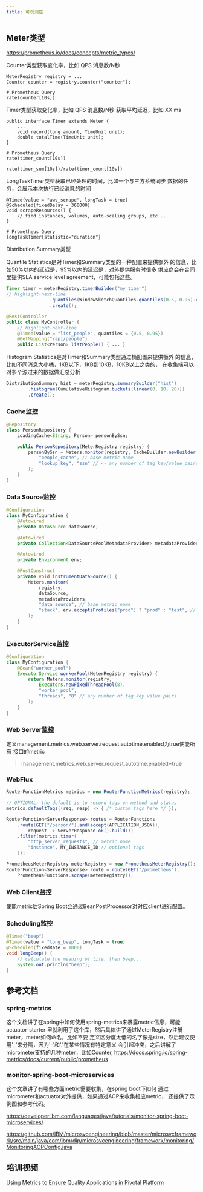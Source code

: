 ```yaml
---
title: 可观测性
---
```


## Meter类型

<https://prometheus.io/docs/concepts/metric_types/>

Counter类型获取变化率，比如 QPS 消息数/N秒
```
MeterRegistry registry = ...
Counter counter = registry.counter("counter");

# Prometheus Query
rate(counter[10s])
```

Timer类型获取变化率，比如 QPS 消息数/N秒
获取平均延迟，比如 XX ms
```
public interface Timer extends Meter {
    ...
    void record(long amount, TimeUnit unit);
    double totalTime(TimeUnit unit);
}

# Prometheus Query
rate(timer_count[10s])

rate(timer_sum[10s])/rate(timer_count[10s])
```

LongTaskTimer类型获取已经处理的时间，比如一个与三方系统同步
数据的任务，会展示本次执行已经消耗的时间
```
@Timed(value = "aws_scrape", longTask = true)
@Scheduled(fixedDelay = 360000)
void scrapeResources() {
    // find instances, volumes, auto-scaling groups, etc...
}

# Prometheus Query
longTaskTimer{statistic="duration"}
```

Distribution Summary类型

Quantile Statistics是对Timer和Summary类型的一种配置来提供额外
的信息，比如50%以内的延迟是，95%以内的延迟是，对外提供服务时很多
供应商会在合同里提供SLA service level agreement，可能包括这些。

```java
Timer timer = meterRegistry.timerBuilder("my_timer")
// highlight-next-line
                .quantiles(WindowSketchQuantiles.quantiles(0.5, 0.95).create())
                .create();

@RestController
public class MyController {
    // highlight-next-line
    @Timed(value = "list_people", quantiles = {0.5, 0.95})
    @GetMapping("/api/people")
    public List<Person> listPeople() { ... }                
```

Histogram Statistics是对Timer和Summary类型通过桶配置来提供额外
的信息，比如不同消息大小桶，1KB以下，1KB到10KB，10KB以上之类的，
在收集端可以对多个源过来的数据做汇总分析

```java
DistributionSummary hist = meterRegistry.summaryBuilder("hist")
        .histogram(CumulativeHistogram.buckets(linear(0, 10, 20)))
        .create();
```

### Cache监控

```java
@Repository
class PersonRepository {
    LoadingCache<String, Person> personBySsn;

    public PersonRepository(MeterRegistry registry) {
        personBySsn = Meters.monitor(registry, CacheBuilder.newBuilder().recordStats().build(),
            "people_cache", // base metric name
            "lookup_key", "ssn" // <- any number of tag key/value pairs
        );
    }
}
```

### Data Source监控

```java
@Configuration
class MyConfiguration {
    @Autowired
    private DataSource dataSource;

    @Autowired
    private Collection<DataSourcePoolMetadataProvider> metadataProviders;

    @Autowired
    private Environment env;

    @PostConstruct
    private void instrumentDataSource() {
        Meters.monitor(
            registry,
            dataSource,
            metadataProviders,
            "data_source", // base metric name
            "stack", env.acceptsProfiles("prod") ? "prod" : "test", // <- any number of tags
        );
    }
}
```

### ExecutorService监控

```java
@Configuration
class MyConfiguration {
    @Bean("worker_pool")
    ExecutorService workerPool(MeterRegistry registry) {
        return Meters.monitor(registry,
            Executors.newFixedThreadPool(8),
            "worker_pool",
            "threads", "8" // any number of tag key value pairs
        );
    }
}
```

### Web Server监控

定义management.metrics.web.server.request.autotime.enabled为true使能所有
接口的metric
> management.metrics.web.server.request.autotime.enabled=true

### WebFlux

```java
RouterFunctionMetrics metrics = new RouterFunctionMetrics(registry);

// OPTIONAL: the default is to record tags on method and status
metrics.defaultTags((req, resp) -> { /* custom tags here */ });

RouterFunction<ServerResponse> routes = RouterFunctions
    .route(GET("/person/").and(accept(APPLICATION_JSON)),
        request -> ServerResponse.ok().build())
    .filter(metrics.timer(
        "http_server_requests", // metric name
        "instance", MY_INSTANCE_ID // optional tags
    ));

PrometheusMeterRegistry meterRegistry = new PrometheusMeterRegistry();
RouterFunction<ServerResponse> route = route(GET("/prometheus"),
    PrometheusFunctions.scrape(meterRegistry));    
```

### Web Client监控

使能metric后Spring Boot会通过BeanPostProcessor对对应client进行配置。

### Scheduling监控

```java
@Timed("beep")
@Timed(value = "long_beep", longTask = true)
@Scheduled(fixedRate = 1000)
void longBeep() {
    // calculate the meaning of life, then beep...
    System.out.println("beep");
}
```

## 参考文档

### spring-metrics
这个文档讲了在spring中如何使用spring-metrics来暴露metric信息，可能actuator-starter
里就利用了这个库，然后具体讲了通过MeterRegistry注册meter，meter如何命名，比如不要
定义区分度太低的名字像是size，然后建议使用'_'来分隔，因为'-'和'.'在某些情况有特定意义
会引起冲突，之后讲解了micrometer支持的几种meter，比如Counter, 
<https://docs.spring.io/spring-metrics/docs/current/public/prometheus>

### monitor-spring-boot-microservices
这个文章讲了有哪些方面metric需要收集，在spring boot下如何
通过micrometer和actuator对外提供，如果通过AOP来收集相应metric，
还提供了示例图和参考代码。

<https://developer.ibm.com/languages/java/tutorials/monitor-spring-boot-microservices/>

<https://github.com/IBM/microsvcengineering/blob/master/microsvcframework/src/main/java/com/ibm/dip/microsvcengineering/framework/monitoring/MonitoringAOPConfig.java>

## 培训视频

[Using Metrics to Ensure Quality Applications in Pivotal Platform](https://www.youtube.com/watch?v=k6ghIRyvYD4)

